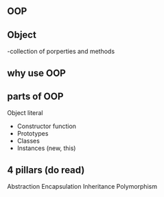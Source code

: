 ## OOP

## Object
-collection of porperties and methods

## why use OOP

## parts of OOP
Object literal

- Constructor function
- Prototypes
- Classes
- Instances (new, this)

## 4 pillars (do read)
Abstraction
Encapsulation
Inheritance
Polymorphism